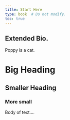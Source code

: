 ```yaml
---
title: Start Here
type: book  # Do not modify.
toc: true
---
```


## Extended Bio.

 Poppy is a cat.
 
 # Big Heading
 
## Smaller Heading

### More small
Body of text....